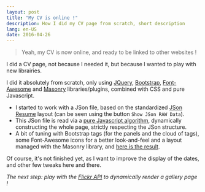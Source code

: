 ```yaml
---
layout: post
title: "My CV is online !"
description: How I did my CV page from scratch, short description
lang: en-US
date: 2016-04-26
---
```


> Yeah, my CV is now online, and ready to be linked to other websites !

I did a CV page, not because I needed it, but because I wanted to play with new librairies.

I did it absolutely from scratch, only using [JQuery][], [Bootstrap][], [Font-Awesome][] and [Masonry][] libraries/plugins, combined with CSS and pure Javascript.

* I started to work with a JSon file, based on the standardized [JSon Resume][] layout (can be seen using the button `Show JSon RAW Data`).
* This JSon file is read via a [pure Javascript algorithm][], dynamically constructing the whole page, strictly respecting the JSon structure.
* A bit of tuning with Bootstrap tags (for the panels and the cloud of tags), some Font-Awesome icons for a better look-and-feel and a layout managed with the Masonry library, and [here is the result][].

Of course, it's not finished yet, as I want to improve the display of the dates, and other few tweaks here and there.

_The next step: play with the [Flickr API][] to dynamically render a gallery page !_


[jquery]:					http://api.jquery.com/          													"JQuery - API Documentation"
[bootstrap]:			http://getbootstrap.com/getting-started/									"Bootstrap - Get started"
[font-awesome]:		https://fortawesome.github.io/Font-Awesome/get-started/		"Font-Awesome - Get started"
[masonry]:				http://masonry.desandro.com/															"Masonry library"
[json resume]:		http://jsonresume.org/schema/															"JSon Resume - Template"
[pure Javascript algorithm]:  https://github.com/dorianbayart/dorianbayart.github.io/blob/master/js/cv.js "the JS algorithm on my Repository"
[here is the result]: /cv/																							    "My CV page !"
[flickr api]:			https://www.flickr.com/services/developer									"Flickr API - Developer"
